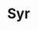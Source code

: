 ---
codehost: https://github.com/https://github.com/syrjs
logohandle: js_syr
sort: syr
title: Syr
twitter: https://x.com/syr_js
website: https://syr.js.org/
---